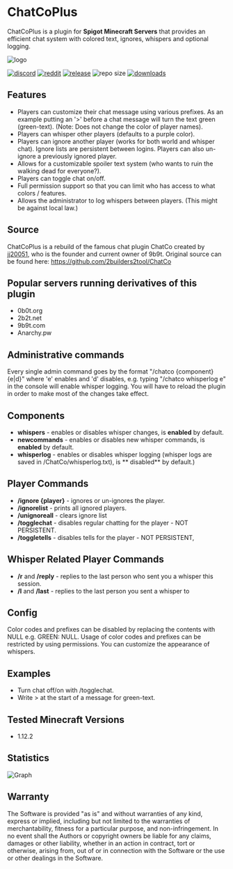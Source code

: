 # ChatCoPlus

ChatCoPlus is a plugin for **Spigot Minecraft Servers** that provides an efficient chat system with colored text, ignores, whispers and optional logging.

![logo](https://github.com/zeroBzeroT/ChatCoPlus/blob/main/logo.jpg?raw=true)

[![discord](https://img.shields.io/discord/843551077759844362?logo=discord)](https://discord.gg/7tW8ZAtGr5)
[![reddit](https://img.shields.io/reddit/subreddit-subscribers/0b0t)](https://old.reddit.com/r/0b0t/)
[![release](https://github.com/zeroBzeroT/ChatCoPlus/actions/workflows/release.yml/badge.svg)](https://github.com/zeroBzeroT/ChatCoPlus/actions/workflows/release.yml)
![repo size](https://img.shields.io/github/languages/code-size/zeroBzeroT/ChatCoPlus.svg?label=repo%20size)
[![downloads](https://img.shields.io/github/downloads/zeroBzeroT/ChatCoPlus/total)](https://github.com/zeroBzeroT/ChatCoPlus/releases)

## Features

- Players can customize their chat message using various prefixes. As an example putting an '>' before a chat message
  will turn the text green (green-text). (Note: Does not change the color of player names).
- Players can whisper other players (defaults to a purple color).
- Players can ignore another player (works for both world and whisper chat). Ignore lists are persistent between logins.
  Players can also un-ignore a previously ignored player.
- Allows for a customizable spoiler text system (who wants to ruin the walking dead for everyone?).
- Players can toggle chat on/off.
- Full permission support so that you can limit who has access to what colors / features.
- Allows the administrator to log whispers between players. (This might be against local law.)

## Source

ChatCoPlus is a rebuild of the famous chat plugin ChatCo created by [jj20051](https://github.com/WiredTombstone), who is
the founder and current owner of 9b9t. Original source can be found here: https://github.com/2builders2tool/ChatCo

## Popular servers running derivatives of this plugin

- 0b0t.org
- 2b2t.net
- 9b9t.com
- Anarchy.pw

## Administrative commands

Every single admin command goes by the format "/chatco {component} {e|d}" where 'e' enables and 'd' disables, e.g.
typing "/chatco whisperlog e" in the console will enable whisper logging. You will have to reload the plugin in order to make most of
the changes take effect.

## Components

- **whispers** - enables or disables whisper changes, is **enabled** by default.
- **newcommands** - enables or disables new whisper commands, is **enabled** by default.
- **whisperlog** - enables or disables whisper logging (whisper logs are saved in /ChatCo/whisperlog.txt), is **
  disabled**
  by default.)

## Player Commands

- **/ignore {player}** - ignores or un-ignores the player.
- **/ignorelist** - prints all ignored players.
- **/unignoreall** - clears ignore list
- **/togglechat** - disables regular chatting for the player - NOT PERSISTENT.
- **/toggletells** - disables tells for the player - NOT PERSISTENT,

## Whisper Related Player Commands

- **/r** and **/reply** - replies to the last person who sent you a whisper this session.
- **/l** and **/last** - replies to the last person you sent a whisper to

## Config

Color codes and prefixes can be disabled by replacing the contents with NULL e.g. GREEN: NULL.
Usage of color codes and prefixes can be restricted by using permissions.
You can customize the appearance of whispers.

## Examples

- Turn chat off/on with /togglechat.
- Write > at the start of a message for green-text.

## Tested Minecraft Versions

- 1.12.2

## Statistics

![Graph](https://bstats.org/signatures/bukkit/0b0t_ChatCoPlus.svg)

## Warranty

The Software is provided "as is" and without warranties of any kind, express
or implied, including but not limited to the warranties of merchantability,
fitness for a particular purpose, and non-infringement. In no event shall the
Authors or copyright owners be liable for any claims, damages or other
liability, whether in an action in contract, tort or otherwise, arising from,
out of or in connection with the Software or the use or other dealings in the
Software.
